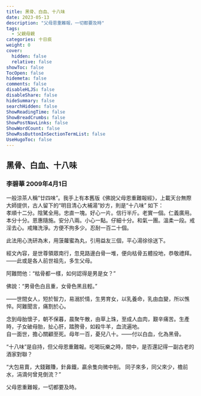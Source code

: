 ```yaml
---
title: 黑骨、白血、十八味
date: 2023-05-13
description: "父母恩重難報，一切都要及時"
tags:
  - 父親母親
categories: 十日痰
weight: 0
cover:
  hidden: false
  relative: false
showToc: false
TocOpen: false
hidemeta: false
comments: false
disableHLJS: false
disableShare: false
hideSummary: false
searchHidden: false
ShowReadingTime: false
ShowBreadCrumbs: false
ShowPostNavLinks: false
ShowWordCount: false
ShowRssButtonInSectionTermList: false
UseHugoToc: false
---
```



## 黑骨、白血、十八味
### 李碧華 2009年4月1日

一般涼茶人稱“廿四味”。我手上有本舊版《佛說父母恩重難報經》，上載天台無際大師提供，古人留下的“明目清心大補湯”妙方，則是“十八味” 如下：  
孝順十二分。陰騭全用。忠直一塊。好心一片。信行半斤。老實一個。仁義廣用。本分十分。恩惠隨施。安分八兩。小心一點。仔細十分。和氣一團。溫柔一段。戒淫去心。戒賭洗淨。方便不拘多少。忍耐一百二十個。  

此法用心洗研為末，用菠蘿蜜為丸，引用益友三個，平心湯徐徐送下。  

經文內容，是世尊領眾南行，忽見路邊白骨一堆，便向枯骨五體投地，恭敬禮拜。——此或是各人前世祖先，多生父母。  

阿難問他：“枯骨都一樣，如何認得是男是女？”  

佛說：“男骨色白且重，女骨色黑且輕。”  

——世間女人，短於智力，易溺於情，生男育女，以乳養命，乳由血變，所以憔悴。阿難聞言，痛割於心。  

念到母胎懷子，朝不保暮，晨聚午散，由草上珠，至成人血肉，艱辛痛苦。生產時，子女破母胎，扯心肝，踏胯骨，如殺牛羊，血流遍地。  
自一面世，擔心關顧至死。母年一百，憂兒八十。——付以白血，化為黑骨。  

“十八味”是自持，但父母恩重難報。吃喝玩樂之時，間中，是否還記得一副古老的酒家對聯？  

“大包易賣，大錢難賺，針鼻鐵，贏余隻向微中削。
同子來多，同父來少，檐前水，涓滴何曾見倒流？”  


父母恩重難報，一切都要及時。
